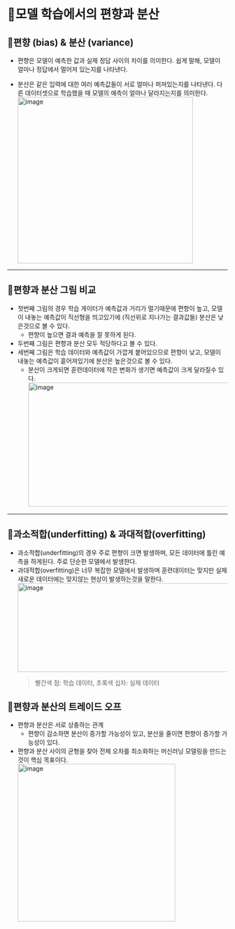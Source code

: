 # :book:모델 학습에서의 편향과 분산

## :mag_right:편향 (bias) & 분산 (variance)
- 편향은 모델이 예측한 값과 실제 정답 사이의 차이를 의미한다. 쉽게 말해, 모델이 얼마나 정답에서 멀어져 있는지를 나타낸다.
  
- 분산은 같은 입력에 대한 여러 예측값들이 서로 얼마나 퍼져있는지를 나타낸다. 다른 데이터셋으로 학습했을 때 모델의 예측이 얼마나 달라지는지를 의미한다.  
    <img width="400" height="380" alt="image" src="https://github.com/user-attachments/assets/5270d95f-59db-4ed4-a3ce-59f96bc0f55a" />
---

## :memo:편향과 분산 그림 비교
- 첫번째 그림의 경우 학습 게이터가 예측값과 거리가 멀기때문에 편향이 높고, 모델이 내놓는 예측값이 직선형을 띄고있기에 (직선위로 지나가는 결과값들) 분산은 낮은것으로 볼 수 있다.
  - 편향이 높으면 결과 예측을 잘 못하게 된다.
- 두번째 그림은 편향과 분산 모두 적당하다고 볼 수 있다.
- 세번째 그림은 학습 데이터와 예측값이 가깝게 붙어있으므로 편향이 낮고, 모델이 내놓는 예측값이 흩어져있기에 분산은 높은것으로 볼 수 있다.
  - 분산이 크게되면 훈련데이터에 작은 변화가 생기면 예측값이 크게 달라질수 있다.  
    <img width="715" height="283" alt="image" src="https://github.com/user-attachments/assets/62af2848-3672-4aea-a501-09817886e482" />


---  
## :memo:과소적합(underfitting) & 과대적합(overfitting)
- 과소적합(underfitting)의 경우 주로 편향이 크면 발생하며, 모든 데이터에 틀린 예측을 하게된다. 주로 단순한 모델에서 발생한다.
- 과대적합(overfitting)은 너무 복잡한 모델에서 발생하며 훈련데이터는 맞지만 실제 새로운 데이터에는 맞지않는 현상이 발생하는것을 말한다.  
  <img width="589" height="203" alt="image" src="https://github.com/user-attachments/assets/b3875c9e-8a44-4c45-adb7-13aeabc5c3ce" />
  > 빨간색 점: 학습 데이터, 초록색 십자: 실제 데이터



## :mag_right:편향과 분산의 트레이드 오프
- 편향과 분산은 서로 상충하는 관계
  - 편향이 감소하면 분산이 증가할 가능성이 있고, 분산을 줄이면 편향이 증가할 가능성이 있다.
- 편향과 분산 사이의 균형을 찾아 전체 오차를 최소화하는 머신러닝 모델링을 만드는 것이 핵심 목표이다.  
  <img width="360" height="360" alt="image" src="https://github.com/user-attachments/assets/bcebcfb6-a1a7-4cc5-9d09-38541f01b778" />

